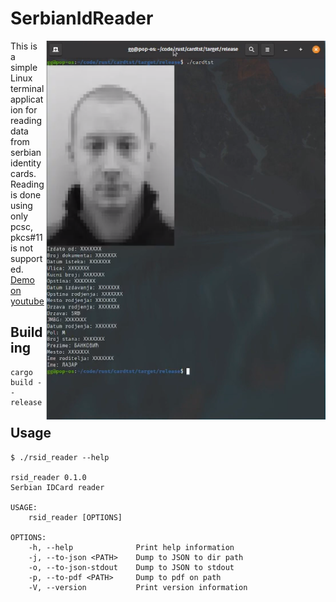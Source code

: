 # SerbianIdReader

<img src="./primer.png" width="450" align="right">

This is a simple Linux terminal application for reading data from serbian identity cards.  
Reading is done using only pcsc, pkcs#11 is not supported.  
[Demo on youtube](https://bit.ly/3jqs81x)

## Building  
```
cargo build --release
```
  
## Usage
```
$ ./rsid_reader --help

rsid_reader 0.1.0
Serbian IDCard reader

USAGE:
    rsid_reader [OPTIONS]

OPTIONS:
    -h, --help              Print help information
    -j, --to-json <PATH>    Dump to JSON to dir path
    -o, --to-json-stdout    Dump to JSON to stdout
    -p, --to-pdf <PATH>     Dump to pdf on path
    -V, --version           Print version information

```

